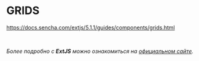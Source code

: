 # GRIDS
https://docs.sencha.com/extjs/5.1.1/guides/components/grids.html


<br/>

_Более подробно с **ExtJS** можно ознакомиться на [официальном сайте](https://docs.sencha.com/extjs/5.1.1/index.html)._